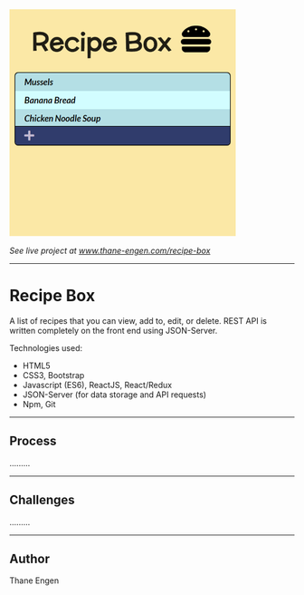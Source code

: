 <img src="./recipe-box.png" width="400" height="400"/>

<i>See live project at <a href="http://thane-engen.com/recipe-box">www.thane-engen.com/recipe-box</a></i>

***

# Recipe Box

A list of recipes that you can view, add to, edit, or delete.
REST API is written completely on the front end using JSON-Server.

Technologies used:

* HTML5
* CSS3, Bootstrap
* Javascript (ES6), ReactJS, React/Redux
* JSON-Server (for data storage and API requests)
* Npm, Git

***

## Process

.........

***

## Challenges

.........

***

## Author

Thane Engen